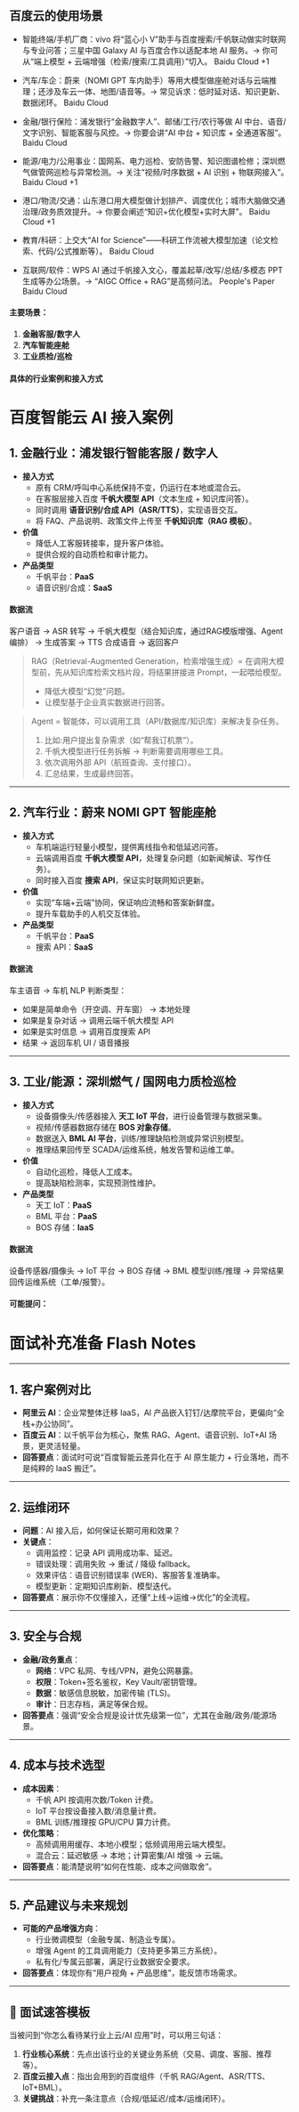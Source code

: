 ## 百度云的使用场景
- 智能终端/手机厂商：vivo 将“蓝心小 V”助手与百度搜索/千帆联动做实时联网与专业问答；三星中国 Galaxy AI 与百度合作以适配本地 AI 服务。→ 你可从“端上模型 + 云端增强（检索/搜索/工具调用）”切入。
Baidu Cloud
+1

- 汽车/车企：蔚来（NOMI GPT 车内助手）等用大模型做座舱对话与云端推理；还涉及车云一体、地图/语音等。→ 常见诉求：低时延对话、知识更新、数据闭环。
Baidu Cloud

- 金融/银行保险：浦发银行“金融数字人”、邮储/工行/农行等做 AI 中台、语音/文字识别、智能客服与风控。→ 你要会讲“AI 中台 + 知识库 + 全通道客服”。
Baidu Cloud

- 能源/电力/公用事业：国网系、电力巡检、安防告警、知识图谱检修；深圳燃气做管网巡检与异常检测。→ 关注“视频/时序数据 + AI 识别 + 物联网接入”。
Baidu Cloud
+1

- 港口/物流/交通：山东港口用大模型做计划排产、调度优化；城市大脑做交通治理/政务质效提升。→ 你要会阐述“知识+优化模型+实时大屏”。
Baidu Cloud
+1

- 教育/科研：上交大“AI for Science”——科研工作流被大模型加速（论文检索、代码/公式推断等）。
Baidu Cloud

- 互联网/软件：WPS AI 通过千帆接入文心，覆盖起草/改写/总结/多模态 PPT 生成等办公场景。→ “AIGC Office + RAG”是高频问法。
People's Paper
Baidu Cloud


#### 主要场景：
1. **金融客服/数字人**
2. **汽车智能座舱**
3. **工业质检/巡检**

#### 具体的行业案例和接入方式
# 百度智能云 AI 接入案例

## 1. 金融行业：浦发银行智能客服 / 数字人
- **接入方式**
  - 原有 CRM/呼叫中心系统保持不变，仍运行在本地或混合云。
  - 在客服层接入百度 **千帆大模型 API**（文本生成 + 知识库问答）。
  - 同时调用 **语音识别/合成 API（ASR/TTS）**，实现语音交互。
  - 将 FAQ、产品说明、政策文件上传至 **千帆知识库（RAG 模板）**。
- **价值**
  - 降低人工客服转接率，提升客户体验。
  - 提供合规的自动质检和审计能力。
- **产品类型**
  - 千帆平台：**PaaS**
  - 语音识别/合成：**SaaS**

#### 数据流
客户语音 → ASR 转写 → 千帆大模型（结合知识库，通过RAG模版增强、Agent编排） → 生成答案 → TTS 合成语音 → 返回客户

> RAG（Retrieval-Augmented Generation，检索增强生成）= 在调用大模型前，先从知识库检索文档片段，将结果拼接进 Prompt，一起喂给模型。
> - 降低大模型“幻觉”问题。
> - 让模型基于企业真实数据进行回答。

> Agent = 智能体，可以调用工具（API/数据库/知识库）来解决复杂任务。 
> 1. 比如:用户提出复杂需求（如“帮我订机票”）。
> 2. 千帆大模型进行任务拆解 → 判断需要调用哪些工具。
> 3. 依次调用外部 API（航班查询、支付接口）。
> 4. 汇总结果，生成最终回答。
---

## 2. 汽车行业：蔚来 NOMI GPT 智能座舱
- **接入方式**
  - 车机端运行轻量小模型，提供离线指令和低延迟问答。
  - 云端调用百度 **千帆大模型 API**，处理复杂问题（如新闻解读、写作任务）。
  - 同时接入百度 **搜索 API**，保证实时联网知识更新。
- **价值**
  - 实现“车端+云端”协同，保证响应流畅和答案新鲜度。
  - 提升车载助手的人机交互体验。
- **产品类型**
  - 千帆平台：**PaaS**
  - 搜索 API：**SaaS**


#### 数据流
车主语音 → 车机 NLP 判断类型：
- 如果是简单命令（开空调、开车窗） → 本地处理
- 如果是复杂对话 → 调用云端千帆大模型 API
- 如果是实时信息 → 调用百度搜索 API
- 结果 → 返回车机 UI / 语音播报

---

## 3. 工业/能源：深圳燃气 / 国网电力质检巡检
- **接入方式**
  - 设备摄像头/传感器接入 **天工 IoT 平台**，进行设备管理与数据采集。
  - 视频/传感器数据存储在 **BOS 对象存储**。
  - 数据送入 **BML AI 平台**，训练/推理缺陷检测或异常识别模型。
  - 推理结果回传至 SCADA/运维系统，触发告警和运维工单。
- **价值**
  - 自动化巡检，降低人工成本。
  - 提高缺陷检测率，实现预测性维护。
- **产品类型**
  - 天工 IoT：**PaaS**
  - BML 平台：**PaaS**
  - BOS 存储：**IaaS**

#### 数据流

设备传感器/摄像头 → IoT 平台 → BOS 存储 → BML 模型训练/推理 → 异常结果回传运维系统（工单/报警）。


#### 可能提问：

# 面试补充准备 Flash Notes

---

## 1. 客户案例对比
- **阿里云 AI**：企业常整体迁移 IaaS，AI 产品嵌入钉钉/达摩院平台，更偏向“全栈+办公协同”。
- **百度云 AI**：以千帆平台为核心，聚焦 RAG、Agent、语音识别、IoT+AI 场景，更灵活轻量。
- **回答要点**：面试时可说“百度智能云差异化在于 AI 原生能力 + 行业落地，而不是纯粹的 IaaS 搬迁”。

---

## 2. 运维闭环
- **问题**：AI 接入后，如何保证长期可用和效果？
- **关键点**：
  - 调用监控：记录 API 调用成功率、延迟。
  - 错误处理：调用失败 → 重试 / 降级 fallback。
  - 效果评估：语音识别错误率 (WER)、客服答复准确率。
  - 模型更新：定期知识库刷新、模型迭代。
- **回答要点**：展示你不仅懂接入，还懂“上线→运维→优化”的全流程。

---

## 3. 安全与合规
- **金融/政务重点**：
  - **网络**：VPC 私网、专线/VPN，避免公网暴露。
  - **权限**：Token+签名鉴权，Key Vault/密钥管理。
  - **数据**：敏感信息脱敏，加密传输 (TLS)。
  - **审计**：日志存档，满足等保合规。
- **回答要点**：强调“安全合规是设计优先级第一位”，尤其在金融/政务/能源场景。

---

## 4. 成本与技术选型
- **成本因素**：
  - 千帆 API 按调用次数/Token 计费。
  - IoT 平台按设备接入数/消息量计费。
  - BML 训练/推理按 GPU/CPU 算力计费。
- **优化策略**：
  - 高频调用用缓存、本地小模型；低频调用用云端大模型。
  - 混合云：延迟敏感 → 本地；计算密集/AI 增强 → 云端。
- **回答要点**：能清楚说明“如何在性能、成本之间做取舍”。

---

## 5. 产品建议与未来规划
- **可能的产品增强方向**：
  - 行业微调模型（金融专属、制造业专属）。
  - 增强 Agent 的工具调用能力（支持更多第三方系统）。
  - 私有化/专属云部署，满足行业数据安全要求。
- **回答要点**：体现你有“用户视角 + 产品思维”，能反馈市场需求。

---

## 🎯 面试速答模板
当被问到“你怎么看待某行业上云/AI 应用”时，可以用三句话：
1. **行业核心系统**：先点出该行业的关键业务系统（交易、调度、客服、推荐等）。  
2. **百度云接入点**：指出会用到的百度组件（千帆 RAG/Agent、ASR/TTS、IoT+BML）。  
3. **关键挑战**：补充一条注意点（合规/低延迟/成本/运维闭环）。  
